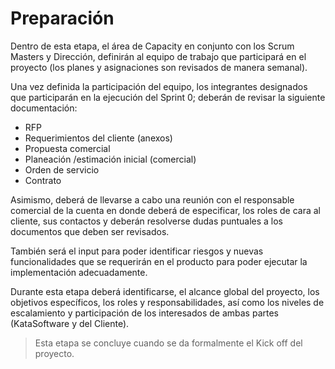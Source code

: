 # Preparación

Dentro de esta etapa, el área de Capacity en conjunto con los Scrum Masters y Dirección, definirán al equipo de trabajo que participará en el proyecto (los planes y asignaciones son revisados de manera semanal).

Una vez definida la participación del equipo, los integrantes designados que participarán en la ejecución del Sprint 0; deberán de revisar la siguiente documentación:

* RFP
* Requerimientos del cliente (anexos)
* Propuesta comercial
* Planeación /estimación inicial (comercial)
* Orden de servicio
* Contrato

Asimismo, deberá de llevarse a cabo una reunión con el responsable comercial de la cuenta en donde deberá de especificar, los roles de cara al cliente, sus contactos y deberán resolverse dudas puntuales a los documentos que deben ser revisados. 

También será el input para poder identificar riesgos y nuevas funcionalidades que se requerirán en el producto para poder ejecutar la implementación adecuadamente.

Durante esta etapa deberá identificarse, el alcance global del proyecto, los objetivos específicos, los roles y responsabilidades, así como los niveles de escalamiento y participación de los interesados de ambas partes (KataSoftware y del Cliente).

> Esta etapa se concluye cuando se da formalmente el Kick off del proyecto.